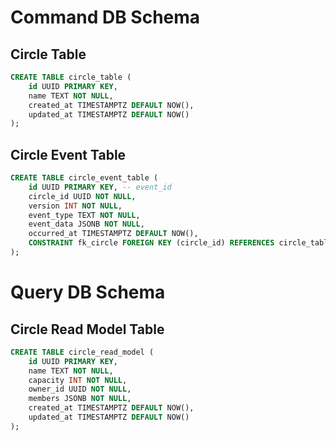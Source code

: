 # Command DB Schema

## Circle Table

```sql
CREATE TABLE circle_table (
    id UUID PRIMARY KEY,
    name TEXT NOT NULL,
    created_at TIMESTAMPTZ DEFAULT NOW(),
    updated_at TIMESTAMPTZ DEFAULT NOW()
);
```

## Circle Event Table

```sql
CREATE TABLE circle_event_table (
    id UUID PRIMARY KEY, -- event_id
    circle_id UUID NOT NULL,
    version INT NOT NULL,
    event_type TEXT NOT NULL,
    event_data JSONB NOT NULL,
    occurred_at TIMESTAMPTZ DEFAULT NOW(),
    CONSTRAINT fk_circle FOREIGN KEY (circle_id) REFERENCES circle_table(id)
);
```

# Query DB Schema

## Circle Read Model Table

```sql
CREATE TABLE circle_read_model (
    id UUID PRIMARY KEY,
    name TEXT NOT NULL,
    capacity INT NOT NULL,
    owner_id UUID NOT NULL,
    members JSONB NOT NULL,
    created_at TIMESTAMPTZ DEFAULT NOW(),
    updated_at TIMESTAMPTZ DEFAULT NOW()
);
```

